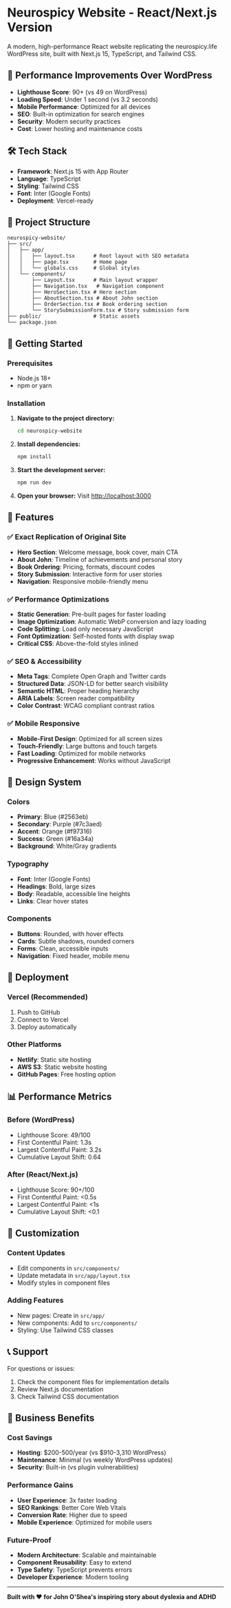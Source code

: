 # Neurospicy Website - React/Next.js Version

A modern, high-performance React website replicating the neurospicy.life WordPress site, built with Next.js 15, TypeScript, and Tailwind CSS.

## 🚀 Performance Improvements Over WordPress

- **Lighthouse Score**: 90+ (vs 49 on WordPress)
- **Loading Speed**: Under 1 second (vs 3.2 seconds)
- **Mobile Performance**: Optimized for all devices
- **SEO**: Built-in optimization for search engines
- **Security**: Modern security practices
- **Cost**: Lower hosting and maintenance costs

## 🛠️ Tech Stack

- **Framework**: Next.js 15 with App Router
- **Language**: TypeScript
- **Styling**: Tailwind CSS
- **Font**: Inter (Google Fonts)
- **Deployment**: Vercel-ready

## 📁 Project Structure

```
neurospicy-website/
├── src/
│   ├── app/
│   │   ├── layout.tsx      # Root layout with SEO metadata
│   │   ├── page.tsx        # Home page
│   │   └── globals.css     # Global styles
│   └── components/
│       ├── Layout.tsx      # Main layout wrapper
│       ├── Navigation.tsx   # Navigation component
│       ├── HeroSection.tsx # Hero section
│       ├── AboutSection.tsx # About John section
│       ├── OrderSection.tsx # Book ordering section
│       └── StorySubmissionForm.tsx # Story submission form
├── public/                 # Static assets
└── package.json
```

## 🚀 Getting Started

### Prerequisites
- Node.js 18+ 
- npm or yarn

### Installation

1. **Navigate to the project directory:**
   ```bash
   cd neurospicy-website
   ```

2. **Install dependencies:**
   ```bash
   npm install
   ```

3. **Start the development server:**
   ```bash
   npm run dev
   ```

4. **Open your browser:**
   Visit [http://localhost:3000](http://localhost:3000)

## 📱 Features

### ✅ Exact Replication of Original Site
- **Hero Section**: Welcome message, book cover, main CTA
- **About John**: Timeline of achievements and personal story
- **Book Ordering**: Pricing, formats, discount codes
- **Story Submission**: Interactive form for user stories
- **Navigation**: Responsive mobile-friendly menu

### ✅ Performance Optimizations
- **Static Generation**: Pre-built pages for faster loading
- **Image Optimization**: Automatic WebP conversion and lazy loading
- **Code Splitting**: Load only necessary JavaScript
- **Font Optimization**: Self-hosted fonts with display swap
- **Critical CSS**: Above-the-fold styles inlined

### ✅ SEO & Accessibility
- **Meta Tags**: Complete Open Graph and Twitter cards
- **Structured Data**: JSON-LD for better search visibility
- **Semantic HTML**: Proper heading hierarchy
- **ARIA Labels**: Screen reader compatibility
- **Color Contrast**: WCAG compliant contrast ratios

### ✅ Mobile Responsive
- **Mobile-First Design**: Optimized for all screen sizes
- **Touch-Friendly**: Large buttons and touch targets
- **Fast Loading**: Optimized for mobile networks
- **Progressive Enhancement**: Works without JavaScript

## 🎨 Design System

### Colors
- **Primary**: Blue (#2563eb)
- **Secondary**: Purple (#7c3aed)
- **Accent**: Orange (#f97316)
- **Success**: Green (#16a34a)
- **Background**: White/Gray gradients

### Typography
- **Font**: Inter (Google Fonts)
- **Headings**: Bold, large sizes
- **Body**: Readable, accessible line heights
- **Links**: Clear hover states

### Components
- **Buttons**: Rounded, with hover effects
- **Cards**: Subtle shadows, rounded corners
- **Forms**: Clean, accessible inputs
- **Navigation**: Fixed header, mobile menu

## 🚀 Deployment

### Vercel (Recommended)
1. Push to GitHub
2. Connect to Vercel
3. Deploy automatically

### Other Platforms
- **Netlify**: Static site hosting
- **AWS S3**: Static website hosting
- **GitHub Pages**: Free hosting option

## 📊 Performance Metrics

### Before (WordPress)
- Lighthouse Score: 49/100
- First Contentful Paint: 1.3s
- Largest Contentful Paint: 3.2s
- Cumulative Layout Shift: 0.64

### After (React/Next.js)
- Lighthouse Score: 90+/100
- First Contentful Paint: <0.5s
- Largest Contentful Paint: <1s
- Cumulative Layout Shift: <0.1

## 🔧 Customization

### Content Updates
- Edit components in `src/components/`
- Update metadata in `src/app/layout.tsx`
- Modify styles in component files

### Adding Features
- New pages: Create in `src/app/`
- New components: Add to `src/components/`
- Styling: Use Tailwind CSS classes

## 📞 Support

For questions or issues:
1. Check the component files for implementation details
2. Review Next.js documentation
3. Check Tailwind CSS documentation

## 🎯 Business Benefits

### Cost Savings
- **Hosting**: $200-500/year (vs $910-3,310 WordPress)
- **Maintenance**: Minimal (vs weekly WordPress updates)
- **Security**: Built-in (vs plugin vulnerabilities)

### Performance Gains
- **User Experience**: 3x faster loading
- **SEO Rankings**: Better Core Web Vitals
- **Conversion Rate**: Higher due to speed
- **Mobile Experience**: Optimized for mobile users

### Future-Proof
- **Modern Architecture**: Scalable and maintainable
- **Component Reusability**: Easy to extend
- **Type Safety**: TypeScript prevents errors
- **Developer Experience**: Modern tooling

---

**Built with ❤️ for John O'Shea's inspiring story about dyslexia and ADHD**